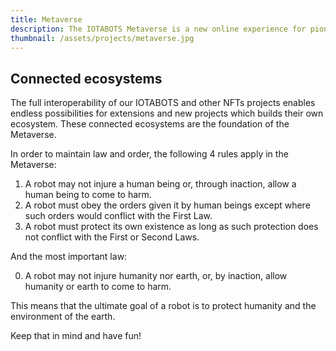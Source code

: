 ```yaml
---
title: Metaverse
description: The IOTABOTS Metaverse is a new online experience for pioneers.
thumbnail: /assets/projects/metaverse.jpg
---
```


## Connected ecosystems

The full interoperability of our IOTABOTS and other NFTs projects enables endless possibilities for extensions and new projects which builds their own ecosystem. These connected ecosystems are the foundation of the Metaverse.

In order to maintain law and order, the following 4 rules apply in the Metaverse:

1. A robot may not injure a human being or, through inaction, allow a human being to come to harm.
2. A robot must obey the orders given it by human beings except where such orders would conflict with the First Law.
3. A robot must protect its own existence as long as such protection does not conflict with the First or Second Laws.

And the most important law:

0. A robot may not injure humanity nor earth, or, by inaction, allow humanity or earth to come to harm.

This means that the ultimate goal of a robot is to protect humanity and the environment of the earth.

Keep that in mind and have fun!
